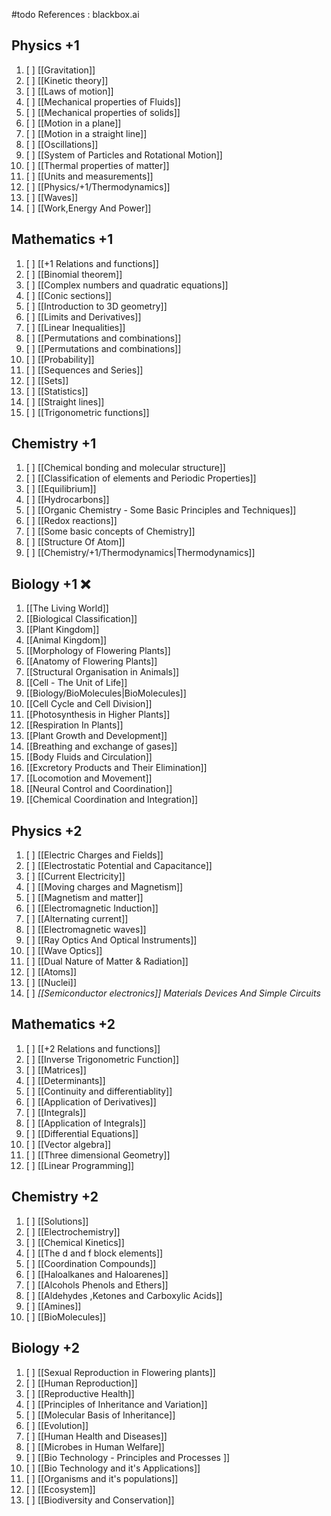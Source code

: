 #todo
References :
blackbox.ai

## Physics +1 
1. [ ] [[Gravitation]]
2. [ ] [[Kinetic theory]]
3. [ ] [[Laws of motion]]
4. [ ] [[Mechanical properties of Fluids]]
5. [ ] [[Mechanical properties of solids]]
6. [ ] [[Motion in a plane]]
7. [ ] [[Motion in a straight line]]
8. [ ] [[Oscillations]]
9. [ ] [[System of Particles and Rotational Motion]]
10. [ ] [[Thermal properties of matter]]
11. [ ] [[Units and measurements]]
12. [ ] [[Physics/+1/Thermodynamics]]
13. [ ] [[Waves]]
14. [ ] [[Work,Energy And Power]]
## Mathematics +1 

1. [ ] [[+1 Relations and functions]]
2. [ ] [[Binomial theorem]]
3. [ ] [[Complex numbers and quadratic equations]]
4. [ ] [[Conic sections]]
5. [ ] [[Introduction to 3D geometry]]
6. [ ] [[Limits and Derivatives]]
7. [ ] [[Linear Inequalities]]
8. [ ] [[Permutations and combinations]]
9. [ ] [[Permutations and combinations]]
10. [ ] [[Probability]]
11. [ ] [[Sequences and Series]]
12. [ ] [[Sets]]
13. [ ] [[Statistics]]
14. [ ] [[Straight lines]]
15. [ ] [[Trigonometric functions]]
## Chemistry +1 
1. [ ] [[Chemical bonding and molecular structure]]
2. [ ] [[Classification of elements and Periodic Properties]]
3. [ ] [[Equilibrium]]
4. [ ] [[Hydrocarbons]]
5. [ ] [[Organic Chemistry - Some Basic Principles and Techniques]]
6. [ ] [[Redox reactions]]
7. [ ] [[Some basic concepts of Chemistry]]
8. [ ] [[Structure Of Atom]]
9. [ ] [[Chemistry/+1/Thermodynamics|Thermodynamics]]
## Biology +1 ❌
1. [[The Living World]]
2. [[Biological Classification]]
3. [[Plant Kingdom]]
4. [[Animal Kingdom]]
5. [[Morphology of Flowering Plants]]
6. [[Anatomy of Flowering Plants]]
7. [[Structural Organisation in Animals]]
8. [[Cell - The Unit of Life]]
9. [[Biology/BioMolecules|BioMolecules]]
10. [[Cell Cycle and Cell Division]]
11. [[Photosynthesis in Higher Plants]]
12. [[Respiration In Plants]]
13. [[Plant Growth and Development]]
14. [[Breathing and exchange of gases]]
15. [[Body Fluids and Circulation]]
16. [[Excretory Products and Their Elimination]]
17. [[Locomotion and Movement]]
18. [[Neural Control and Coordination]]
19. [[Chemical Coordination and Integration]]

## Physics +2 
1. [ ] [[Electric Charges and Fields]]
2. [ ] [[Electrostatic Potential and Capacitance]]
3. [ ] [[Current Electricity]]
4. [ ] [[Moving charges and Magnetism]]
5. [ ] [[Magnetism and matter]]
6. [ ] [[Electromagnetic Induction]]
7. [ ] [[Alternating current]]
8. [ ] [[Electromagnetic waves]]
9. [ ] [[Ray Optics And Optical Instruments]]
10. [ ] [[Wave Optics]]
11. [ ] [[Dual Nature of Matter & Radiation]]
12. [ ] [[Atoms]]
13. [ ] [[Nuclei]]
14. [ ] *[[Semiconductor electronics]] Materials Devices And Simple Circuits*
## Mathematics +2 
1. [ ] [[+2 Relations and functions]]
2. [ ] [[Inverse Trigonometric Function]]
3. [ ] [[Matrices]]
4. [ ] [[Determinants]]
5. [ ] [[Continuity and differentiablity]]
6. [ ] [[Application of Derivatives]]
7. [ ] [[Integrals]]
8. [ ] [[Application of Integrals]]
9. [ ] [[Differential Equations]]
10. [ ] [[Vector algebra]]
11. [ ] [[Three dimensional Geometry]]
12. [ ] [[Linear Programming]]
## Chemistry +2
1. [ ] [[Solutions]]
2. [ ] [[Electrochemistry]]
3. [ ] [[Chemical Kinetics]]
4. [ ] [[The d and f block elements]]
5. [ ] [[Coordination Compounds]]
6. [ ] [[Haloalkanes and Haloarenes]]
7. [ ] [[Alcohols Phenols and Ethers]] 
8. [ ] [[Aldehydes ,Ketones and Carboxylic Acids]]
9. [ ] [[Amines]] 
10. [ ] [[BioMolecules]]
## Biology +2
1. [ ] [[Sexual Reproduction in Flowering plants]]
2. [ ] [[Human Reproduction]] 
3. [ ] [[Reproductive Health]]
4. [ ] [[Principles of Inheritance and Variation]]
5. [ ] [[Molecular Basis of Inheritance]]
6. [ ] [[Evolution]]
7. [ ] [[Human Health and Diseases]]
8. [ ] [[Microbes in Human Welfare]]
9. [ ] [[Bio Technology - Principles and Processes ]]
10. [ ] [[Bio Technology and it's Applications]]
11. [ ] [[Organisms and it's populations]]
12. [ ] [[Ecosystem]]
13. [ ] [[Biodiversity and Conservation]]

